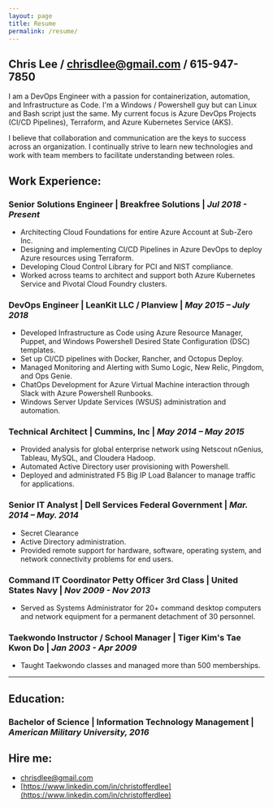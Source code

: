 ```yaml
---
layout: page
title: Resume
permalink: /resume/
---
```


## Chris Lee / [chrisdlee@gmail.com](mailto:chrisdlee@gmail.com) / 615-947-7850

I am a DevOps Engineer with a passion for containerization, automation, and Infrastructure as Code. I'm a Windows / Powershell guy but can Linux and Bash script just the same. My current focus is Azure DevOps Projects (CI/CD Pipelines), Terraform, and Azure Kubernetes Service (AKS).

I believe that collaboration and communication are the keys to success across an organization. I continually strive to learn new technologies and work with team members to facilitate understanding between roles.

## Work Experience:

### Senior Solutions Engineer | **Breakfree Solutions** | *Jul 2018 - Present*

  * Architecting Cloud Foundations for entire Azure Account at Sub-Zero Inc.
  * Designing and implementing CI/CD Pipelines in Azure DevOps to deploy Azure resources using Terraform.
  * Developing Cloud Control Library for PCI and NIST compliance.
  * Worked across teams to architect and support both Azure Kubernetes Service and Pivotal Cloud Foundry clusters.

### DevOps Engineer | **LeanKit LLC / Planview** | *May 2015 – July 2018*

* Developed Infrastructure as Code using Azure Resource Manager, Puppet, and Windows Powershell Desired State Configuration (DSC) templates.
* Set up CI/CD pipelines with Docker, Rancher, and Octopus Deploy.
* Managed Monitoring and Alerting with Sumo Logic, New Relic, Pingdom, and Ops Genie.
* ChatOps Development for Azure Virtual Machine interaction through Slack with Azure Powershell Runbooks.
* Windows Server Update Services (WSUS) administration and automation.

### Technical Architect | **Cummins, Inc** | *May 2014 – May 2015*

* Provided analysis for global enterprise network using Netscout nGenius, Tableau, MySQL, and Cloudera Hadoop.
* Automated Active Directory user provisioning with Powershell.
* Deployed and administrated F5 Big IP Load Balancer to manage traffic for applications.

### Senior IT Analyst | **Dell Services Federal Government** | *Mar. 2014 – May. 2014*

* Secret Clearance
* Active Directory administration.
* Provided remote support for hardware, software, operating system, and network connectivity problems for end users.

### Command IT Coordinator Petty Officer 3rd Class |  **United States Navy** | *Nov 2009 - Nov 2013*

* Served as Systems Administrator for 20+ command desktop computers and network equipment for a permanent detachment of 30 personnel. 

### Taekwondo Instructor / School Manager | **Tiger Kim's Tae Kwon Do** | *Jan 2003 - Apr 2009*

* Taught Taekwondo classes and managed more than 500 memberships. 

---

## Education:

### Bachelor of Science | **Information Technology Management** | *American Military University, 2016*

## Hire me:

* [chrisdlee@gmail.com](mailto:chrisdlee@gmail.com)
* [https://www.linkedin.com/in/christofferdlee](https://www.linkedin.com/in/christofferdlee)

